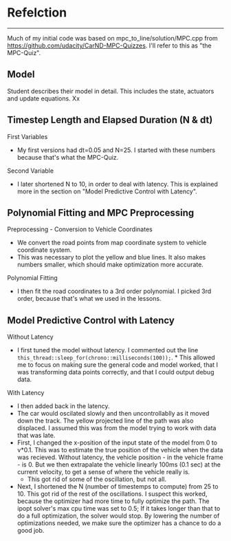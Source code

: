# Refelction
---

Much of my initial code was based on mpc_to_line/solution/MPC.cpp from https://github.com/udacity/CarND-MPC-Quizzes.
I'll refer to this as "the MPC-Quiz".

## Model
Student describes their model in detail. This includes the state, actuators and update equations.
Xx


## Timestep Length and Elapsed Duration (N & dt)

First Variables
* My first versions had dt=0.05 and N=25. I started with these numbers because that's what the MPC-Quiz.

Second Variable
* I later shortened N to 10, in order to deal with latency. This is explained more in the section on "Model Predictive Control with Latency".

## Polynomial Fitting and MPC Preprocessing

Preprocessing - Conversion to Vehicle Coordinates
* We convert the road points from map coordinate system to vehicle coordinate system. 
* This was necessary to plot the yellow and blue lines. It also makes numbers smaller, which should make optimization more accurate.

Polynomial Fitting
* I then fit the road coordinates to a 3rd order polynomial. I picked 3rd order, because that's what we used in the lessons.

## Model Predictive Control with Latency

Without Latency
* I first tuned the model without latency. I commented out the line ```this_thread::sleep_for(chrono::milliseconds(100));```. * This allowed me to focus on making sure the general code and model worked, that I was transforming data points correctly, and that I could output debug data.

With Latency
* I then added back in the latency.
* The car would oscilated slowly and then uncontrollablly as it moved down the track. The yellow projected line of the path was also displaced. I assumed this was from the model trying to work with data that was late.
* First, I changed the x-position of the input state of the model from 0 to v*0.1. This was to estimate the true position of the vehicle when the data was recieved. Without latency, the vehicle position - in the vehicle frame - is 0. But we then extrapalate the vehicle linearly 100ms (0.1 sec) at the current velocity, to get a sense of where the vehicle really is.
  * This got rid of some of the oscillation, but not all.
* Next, I shortened the N (number of timestemps to compute) from 25 to 10. This got rid of the rest of the oscillations. I suspect this worked, because the optimizer had more time to fully optimize the path. The ipopt solver's max cpu time was set to 0.5; If it takes longer than that to do a full optimization, the solver would stop. By lowering the number of optimizations needed, we make sure the optimizer has a chance to do a good job.
